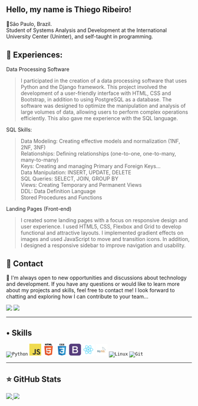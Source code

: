 ##  Hello, my name is Thiego Ribeiro!
 📍São Paulo, Brazil.<br>
 Student of Systems Analysis and Development at the International University Center (Uninter), and self-taught in programming.<br>

## 🔭 Experiences:

Data Processing Software<br>
> I participated in the creation of a data processing software that uses Python and the Django framework. This project involved the development of a user-friendly interface with HTML, CSS and Bootstrap, in addition to using PostgreSQL as a database. The software was designed to optimize the manipulation and analysis of large volumes of data, allowing users to perform complex operations efficiently. This also gave me experience with the SQL language.

  SQL Skills:<br>
> Data Modeling: Creating effective models and normalization (1NF, 2NF, 3NF)<br>
Relationships: Defining relationships (one-to-one, one-to-many, many-to-many)<br>
Keys: Creating and managing Primary and Foreign Keys...<br>
Data Manipulation: INSERT, UPDATE, DELETE<br>
SQL Queries: SELECT, JOIN, GROUP BY<br>
Views: Creating Temporary and Permanent Views<br>
DDL: Data Definition Language<br>
Stored Procedures and Functions<br>


Landing Pages (Front-end)<br>
> I created some landing pages with a focus on responsive design and user experience. I used HTML5, CSS, Flexbox and Grid to develop functional and attractive layouts. I implemented gradient effects on images and used JavaScript to move and transition icons. In addition, I designed a responsive sidebar to improve navigation and usability.

## 📧 Contact
💬 I'm always open to new opportunities and discussions about technology and development. If you have any questions or would like to learn more about my projects and skills, feel free to contact me! I look forward to chatting and exploring how I can contribute to your team...<br>                     

<div>
<a href = "mailto:thiego.hl@gmail.com"><img loading="lazy" src="https://img.shields.io/badge/Gmail-D14836?style=for-the-badge&logo=gmail&logoColor=white" target="_blank"></a>
<a href="https://www.linkedin.com/in/thiego-ribeiro" target="_blank"><img loading="lazy" src="https://img.shields.io/badge/-LinkedIn-%230077B5?style=for-the-badge&logo=linkedin&logoColor=white" target="_blank"></a>   
</div>

---

## • Skills

<code><img height="32" src="https://cdn.jsdelivr.net/gh/devicons/devicon@latest/icons/python/python-original-wordmark.svg" alt="Python"/></code>
<code><img height="32" src="https://raw.githubusercontent.com/github/explore/80688e429a7d4ef2fca1e82350fe8e3517d3494d/topics/javascript/javascript.png" alt="Javascript"/></code>
<code><img height="32" src="https://raw.githubusercontent.com/github/explore/80688e429a7d4ef2fca1e82350fe8e3517d3494d/topics/html/html.png" alt="HTML5"/></code>
<code><img height="32" src="https://raw.githubusercontent.com/github/explore/80688e429a7d4ef2fca1e82350fe8e3517d3494d/topics/css/css.png" alt="CSS"/></code>
<code><img height="32" src="https://raw.githubusercontent.com/github/explore/80688e429a7d4ef2fca1e82350fe8e3517d3494d/topics/bootstrap/bootstrap.png" alt="Bootstrap"/></code>
<code><img height="32" src="https://raw.githubusercontent.com/github/explore/80688e429a7d4ef2fca1e82350fe8e3517d3494d/topics/react/react.png" alt="React"/></code>
<code><img height="32" src="https://raw.githubusercontent.com/github/explore/80688e429a7d4ef2fca1e82350fe8e3517d3494d/topics/mysql/mysql.png" alt="MySQL"/></code>
<code><img height="32" src="https://cdn.jsdelivr.net/gh/devicons/devicon@latest/icons/linux/linux-original.svg" alt="Linux"/></code>
<code><img height="32" loading="lazy" src="https://cdn.jsdelivr.net/gh/devicons/devicon/icons/git/git-original.svg" alt="Git"/></code>

---

## ⭐ GitHub Stats

<div>
<a href="https://github.com/thiego-ribeiro">
<img loading="lazy" height="180em" src="https://github-readme-stats.vercel.app/api/top-langs/?username=thiego-ribeiro&layout=compact&langs_count=7&theme=dracula"/>
<img loading="lazy" height="180em" src="https://github-readme-stats.vercel.app/api?username=thiego-ribeiro&show_icons=true&theme=dracula&include_all_commits=true&count_private=true"/>
</div>
